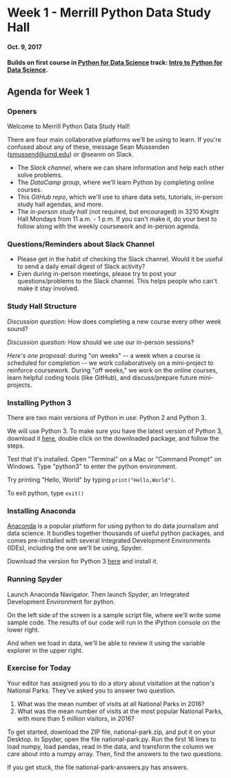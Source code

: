 # Week 1 - Merrill Python Data Study Hall
#### Oct. 9, 2017
#### Builds on first course in [Python for Data Science](https://www.datacamp.com/tracks/data-scientist-with-python) track: [Intro to Python for Data Science](https://www.datacamp.com/courses/intro-to-python-for-data-science).

## Agenda for Week 1

### Openers

Welcome to Merrill Python Data Study Hall!  

There are four main collaborative platforms we'll be using to learn. If you're confused about any of these, message Sean Mussenden (smussend@umd.edu) or @seanm on Slack.
* The *Slack channel*, where we can share information and help each other solve problems.
* The *DataCamp group*, where we'll learn Python by completing online courses.
* This *GitHub repo*, which we'll use to share data sets, tutorials, in-person study hall agendas, and more.
* The *in-person study hall* (not required, but encouraged) in 3210 Knight Hall Mondays from 11 a.m. - 1 p.m. If you can't make it, do your best to follow along with the weekly coursework and in-person agenda.

### Questions/Reminders about Slack Channel

* Please get in the habit of checking the Slack channel. Would it be useful to send a daily email digest of Slack activity?
* Even during in-person meetings, please try to post your questions/problems to the Slack channel. This helps people who can't make it stay involved.

### Study Hall Structure

*Discussion question:* How does completing a new course every other week sound?

*Discussion question:* How should we use our in-person sessions?

*Here's one proposal:* during "on weeks" -- a week when a course is scheduled for completion -- we work collaboratively on a mini-project to reinforce coursework.  During "off weeks," we work on the online courses, learn helpful coding tools (like GitHub), and discuss/prepare future mini-projects.

### Installing Python 3
There are two main versions of Python in use: Python 2 and Python 3.

We will use Python 3. To make sure you have the latest version of Python 3, download it [here](https://www.python.org/downloads/), double click on the downloaded package, and follow the steps.

Test that it's installed.  Open "Terminal" on a Mac or "Command Prompt" on Windows. Type "python3" to enter the python environment.  

Try printing "Hello, World" by typing `print("Hello,World")`.

To exit python, type `exit()`   

### Installing Anaconda
[Anaconda](https://www.anaconda.com/what-is-anaconda) is a popular platform for using python to do data journalism and data science. It bundles together thousands of useful python packages, and comes pre-installed with several Integrated Development Environments (IDEs), including the one we'll be using, Spyder.

Download the version for Python 3 [here](https://www.anaconda.com/download/#macos) and install it.

### Running Spyder

Launch Anaconda Navigator.  Then launch Spyder, an Integrated Development Environment for python.

On the left side of the screen is a sample script file, where we'll write some sample code.  The results of our code will run in the iPython console on the lower right.

And when we load in data, we'll be able to review it using the variable explorer in the upper right.

### Exercise for Today

Your editor has assigned you to do a story about visitation at the nation's National Parks.  They've asked you to answer two question.

1. What was the mean number of visits at all National Parks in 2016?
2. What was the mean number of visits at the most popular National Parks, with more than 5 million visitors, in 2016?

To get started, download the ZIP file, national-park.zip, and put it on your Desktop.  In Spyder, open the file national-park.py.  Run the first 16 lines to load numpy, load pandas, read in the data, and transform the column we care about into a numpy array. Then, find the answers to the two questions.  

If you get stuck, the file national-park-answers.py has answers. 
